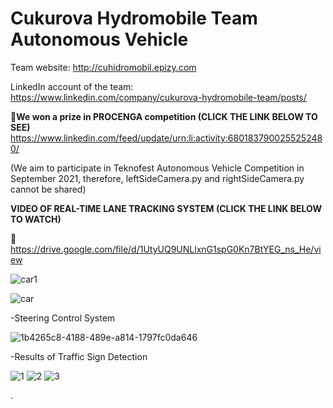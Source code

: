 # Cukurova Hydromobile Team Autonomous Vehicle  
Team website: http://cuhidromobil.epizy.com 

LinkedIn account of the team: https://www.linkedin.com/company/cukurova-hydromobile-team/posts/

:red_envelope:**We won a prize in PROCENGA competition (CLICK THE LINK BELOW TO SEE)**
https://www.linkedin.com/feed/update/urn:li:activity:6801837900255252480/


(We aim to participate in Teknofest Autonomous Vehicle Competition in September 2021, therefore, leftSideCamera.py and rightSideCamera.py cannot be shared)

**VIDEO OF REAL-TIME LANE TRACKING SYSTEM (CLICK THE LINK BELOW TO WATCH)**

:red_envelope: https://drive.google.com/file/d/1UtyUQ9UNLlxnG1spG0Kn7BtYEG_ns_He/view

![car1](https://user-images.githubusercontent.com/42544569/113494783-555cac80-94f4-11eb-9352-f3bfb739590d.png)



![car](https://user-images.githubusercontent.com/42544569/112736679-8cb3e200-8f65-11eb-8db3-0534e0083457.jpg)



-Steering Control System


![1b4265c8-4188-489e-a814-1797fc0da646](https://user-images.githubusercontent.com/42544569/111986420-fa53ae80-8b1e-11eb-98c7-c8a4daf57c54.gif)


-Results of Traffic Sign Detection

![1](https://user-images.githubusercontent.com/42544569/113623352-e81d5880-9666-11eb-8660-5913c26e8989.png)
![2](https://user-images.githubusercontent.com/42544569/113623357-ea7fb280-9666-11eb-92a7-4b0e5745ef85.png)
![3](https://user-images.githubusercontent.com/42544569/113623361-ebb0df80-9666-11eb-8544-49fc0e8cbfc1.png)

.



